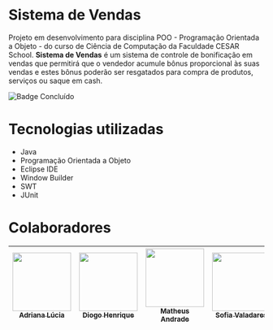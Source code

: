 # Sistema de Vendas

Projeto em desenvolvimento para disciplina POO - Programação Orientada a Objeto - do curso de Ciência de Computação da Faculdade CESAR School. **Sistema de Vendas** é um sistema de controle de bonificação em vendas que permitirá que o vendedor acumule bônus proporcional às suas vendas e estes bônus poderão ser resgatados para compra de produtos, serviços ou saque em cash. 

![Badge Concluído](http://img.shields.io/static/v1?label=STATUS&message=CONCLU%C3%8DDO&color=BLUE&style=for-the-badge)

# Tecnologias utilizadas
* Java
* Programação Orientada a Objeto
* Eclipse IDE
* Window Builder
* SWT
* JUnit

# Colaboradores

| [<img loading="lazy" src="https://avatars.githubusercontent.com/u/108764670?v=4" width=115><br><sub>Adriana Lúcia</sub>](https://github.com/Dricalucia) |  [<img loading="lazy" src="https://avatars.githubusercontent.com/u/116087739?v=4" width=115><br><sub>Diogo Henrique</sub>](https://github.com/Fiend3333) | [<img loading="lazy" src="https://avatars.githubusercontent.com/u/117746778?v=4" width=115><br><sub>Matheus Andrade</sub>](https://github.com/MatheusGom) |  [<img loading="lazy" src="https://avatars.githubusercontent.com/u/113111708?v=4" width=115><br><sub>Sofia Valadares</sub>](https://github.com/SofiaValadares) |  [<img loading="lazy" src="https://avatars.githubusercontent.com/u/103130662?v=4" width=115><br><sub>Yara Rodrigues</sub>](https://github.com/Yara-R) |
| :---: | :---: | :---: | :---: | :---: |

